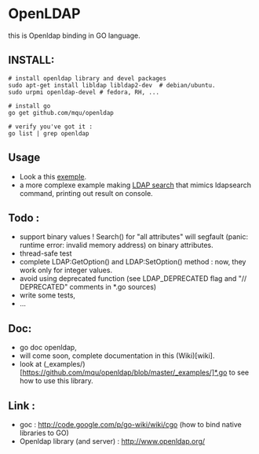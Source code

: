 OpenLDAP
====

this is Openldap binding in GO language.


INSTALL:
-----

	# install openldap library and devel packages
	sudo apt-get install libldap libldap2-dev  # debian/ubuntu.
	sudo urpmi openldap-devel # fedora, RH, ...

	# install go
	go get github.com/mqu/openldap

	# verify you've got it :
	go list | grep openldap

Usage
----

- Look a this [exemple](https://github.com/mqu/openldap/blob/master/_examples/test-openldap.go).
- a more complexe example making  [LDAP search](https://github.com/mqu/openldap/blob/master/_examples/ldapsearch.go) that mimics ldapsearch command, printing out result on console.

Todo :
----
 - support binary values ! Search() for "all attributes" will segfault (panic: runtime error: invalid memory address)
   on binary attributes.
 - thread-safe test
 - complete LDAP:GetOption() and LDAP:SetOption() method : now, they work only for integer values.
 - avoid using deprecated function (see LDAP_DEPRECATED flag and "// DEPRECATED" comments in *.go sources)
 - write some tests,
 - ...

Doc:
---
- go doc openldap,
- will come soon, complete documentation in this (Wiki)[wiki].
- look at (_examples/)[https://github.com/mqu/openldap/blob/master/_examples/]*.go to see how to use this library.


Link :
---

 - goc : http://code.google.com/p/go-wiki/wiki/cgo (how to bind native libraries to GO)
 - Openldap library (and server) : http://www.openldap.org/
